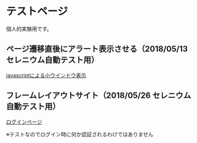 # テストページ

個人的実験用です。

## ページ遷移直後にアラート表示させる（2018/05/13 セレニウム自動テスト用）
<a href="javascript:void(0);" onclick="window.open('test/test_csvdl.html', 'window', 'width=800, height=600') ">
javascriptによる小ウインドウ表示
</a>

## フレームレイアウトサイト（2018/05/26 セレニウム自動テスト用）
<a href="test/test_login.html" target="new">
ログインページ
</a>

※テストなのでログイン時に何か認証されるわけではありません
